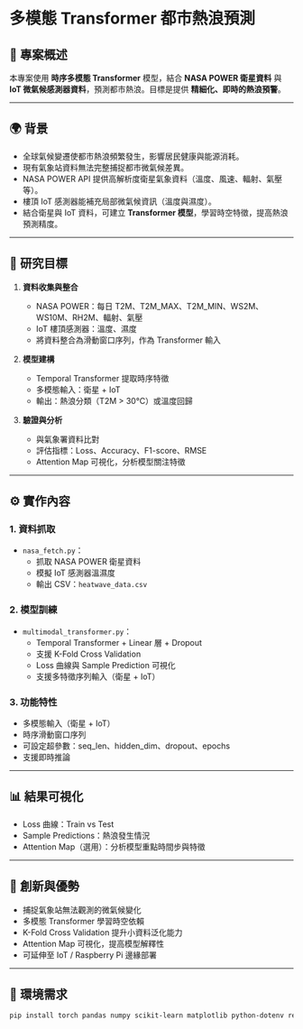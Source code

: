 # 多模態 Transformer 都市熱浪預測

## 📝 專案概述
本專案使用 **時序多模態 Transformer** 模型，結合 **NASA POWER 衛星資料** 與 **IoT 微氣候感測器資料**，預測都市熱浪。目標是提供 **精細化、即時的熱浪預警**。

---

## 🌍 背景
- 全球氣候變遷使都市熱浪頻繁發生，影響居民健康與能源消耗。
- 現有氣象站資料無法完整捕捉都市微氣候差異。
- NASA POWER API 提供高解析度衛星氣象資料（溫度、風速、輻射、氣壓等）。
- 樓頂 IoT 感測器能補充局部微氣候資訊（溫度與濕度）。
- 結合衛星與 IoT 資料，可建立 **Transformer 模型**，學習時空特徵，提高熱浪預測精度。

---

## 🎯 研究目標
1. **資料收集與整合**
   - NASA POWER：每日 T2M、T2M_MAX、T2M_MIN、WS2M、WS10M、RH2M、輻射、氣壓
   - IoT 樓頂感測器：溫度、濕度
   - 將資料整合為滑動窗口序列，作為 Transformer 輸入

2. **模型建構**
   - Temporal Transformer 提取時序特徵
   - 多模態輸入：衛星 + IoT
   - 輸出：熱浪分類（T2M > 30°C）或溫度回歸

3. **驗證與分析**
   - 與氣象署資料比對
   - 評估指標：Loss、Accuracy、F1-score、RMSE
   - Attention Map 可視化，分析模型關注特徵

---

## ⚙️ 實作內容

### 1. 資料抓取
- `nasa_fetch.py`：
  - 抓取 NASA POWER 衛星資料
  - 模擬 IoT 感測器溫濕度
  - 輸出 CSV：`heatwave_data.csv`

### 2. 模型訓練
- `multimodal_transformer.py`：
  - Temporal Transformer + Linear 層 + Dropout
  - 支援 K-Fold Cross Validation
  - Loss 曲線與 Sample Prediction 可視化
  - 支援多特徵序列輸入（衛星 + IoT）

### 3. 功能特性
- 多模態輸入（衛星 + IoT）
- 時序滑動窗口序列
- 可設定超參數：seq_len、hidden_dim、dropout、epochs
- 支援即時推論

---

## 📊 結果可視化
- Loss 曲線：Train vs Test
- Sample Predictions：熱浪發生情況
- Attention Map（選用）：分析模型重點時間步與特徵

---

## 🚀 創新與優勢
- 捕捉氣象站無法觀測的微氣候變化
- 多模態 Transformer 學習時空依賴
- K-Fold Cross Validation 提升小資料泛化能力
- Attention Map 可視化，提高模型解釋性
- 可延伸至 IoT / Raspberry Pi 邊緣部署

---

## 🔧 環境需求
```bash
pip install torch pandas numpy scikit-learn matplotlib python-dotenv requests

